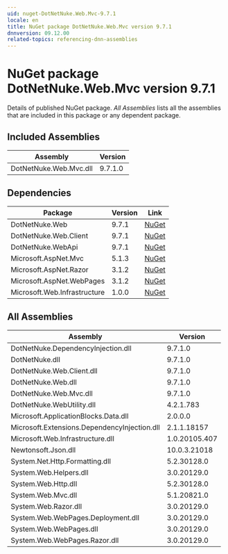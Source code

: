 ```yaml
---
uid: nuget-DotNetNuke.Web.Mvc-9.7.1
locale: en
title: NuGet package DotNetNuke.Web.Mvc version 9.7.1
dnnversion: 09.12.00
related-topics: referencing-dnn-assemblies
---
```


# NuGet package DotNetNuke.Web.Mvc version 9.7.1
Details of published NuGet package.
*All Assemblies* lists all the assemblies that are included in this package or any dependent package.

## Included Assemblies

|Assembly|Version|
|---|---|
|DotNetNuke.Web.Mvc.dll|9.7.1.0|

## Dependencies

|Package|Version|Link|
|---|---|---|
|DotNetNuke.Web|9.7.1|[NuGet](https://www.nuget.org/packages/DotNetNuke.Web/9.7.1)|
|DotNetNuke.Web.Client|9.7.1|[NuGet](https://www.nuget.org/packages/DotNetNuke.Web.Client/9.7.1)|
|DotNetNuke.WebApi|9.7.1|[NuGet](https://www.nuget.org/packages/DotNetNuke.WebApi/9.7.1)|
|Microsoft.AspNet.Mvc|5.1.3|[NuGet](https://www.nuget.org/packages/Microsoft.AspNet.Mvc/5.1.3)|
|Microsoft.AspNet.Razor|3.1.2|[NuGet](https://www.nuget.org/packages/Microsoft.AspNet.Razor/3.1.2)|
|Microsoft.AspNet.WebPages|3.1.2|[NuGet](https://www.nuget.org/packages/Microsoft.AspNet.WebPages/3.1.2)|
|Microsoft.Web.Infrastructure|1.0.0|[NuGet](https://www.nuget.org/packages/Microsoft.Web.Infrastructure/1.0.0)|

## All Assemblies

|Assembly|Version|
|---|---|
|DotNetNuke.DependencyInjection.dll|9.7.1.0|
|DotNetNuke.dll|9.7.1.0|
|DotNetNuke.Web.Client.dll|9.7.1.0|
|DotNetNuke.Web.dll|9.7.1.0|
|DotNetNuke.Web.Mvc.dll|9.7.1.0|
|DotNetNuke.WebUtility.dll|4.2.1.783|
|Microsoft.ApplicationBlocks.Data.dll|2.0.0.0|
|Microsoft.Extensions.DependencyInjection.dll|2.1.1.18157|
|Microsoft.Web.Infrastructure.dll|1.0.20105.407|
|Newtonsoft.Json.dll|10.0.3.21018|
|System.Net.Http.Formatting.dll|5.2.30128.0|
|System.Web.Helpers.dll|3.0.20129.0|
|System.Web.Http.dll|5.2.30128.0|
|System.Web.Mvc.dll|5.1.20821.0|
|System.Web.Razor.dll|3.0.20129.0|
|System.Web.WebPages.Deployment.dll|3.0.20129.0|
|System.Web.WebPages.dll|3.0.20129.0|
|System.Web.WebPages.Razor.dll|3.0.20129.0|

